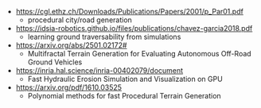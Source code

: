 - https://cgl.ethz.ch/Downloads/Publications/Papers/2001/p_Par01.pdf
  - procedural city/road generation
- https://idsia-robotics.github.io/files/publications/chavez-garcia2018.pdf
  - learning ground traversability from simulations
- https://arxiv.org/abs/2501.02172#
  - Multifractal Terrain Generation for Evaluating Autonomous Off-Road Ground Vehicles
- https://inria.hal.science/inria-00402079/document
  - Fast Hydraulic Erosion Simulation and Visualization on GPU
- https://arxiv.org/pdf/1610.03525
  - Polynomial methods for fast Procedural Terrain Generation

